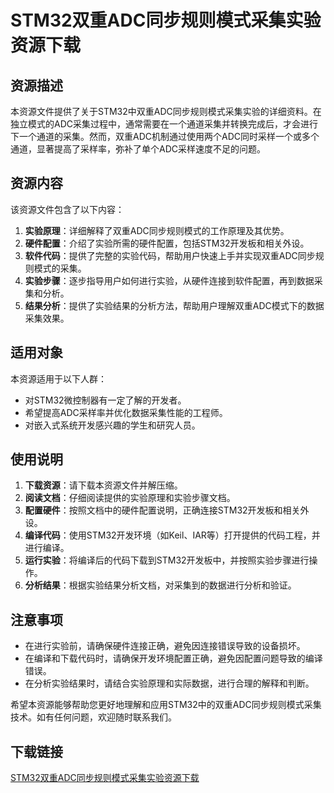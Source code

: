 # STM32双重ADC同步规则模式采集实验资源下载

## 资源描述

本资源文件提供了关于STM32中双重ADC同步规则模式采集实验的详细资料。在独立模式的ADC采集过程中，通常需要在一个通道采集并转换完成后，才会进行下一个通道的采集。然而，双重ADC机制通过使用两个ADC同时采样一个或多个通道，显著提高了采样率，弥补了单个ADC采样速度不足的问题。

## 资源内容

该资源文件包含了以下内容：

1. **实验原理**：详细解释了双重ADC同步规则模式的工作原理及其优势。
2. **硬件配置**：介绍了实验所需的硬件配置，包括STM32开发板和相关外设。
3. **软件代码**：提供了完整的实验代码，帮助用户快速上手并实现双重ADC同步规则模式的采集。
4. **实验步骤**：逐步指导用户如何进行实验，从硬件连接到软件配置，再到数据采集和分析。
5. **结果分析**：提供了实验结果的分析方法，帮助用户理解双重ADC模式下的数据采集效果。

## 适用对象

本资源适用于以下人群：

- 对STM32微控制器有一定了解的开发者。
- 希望提高ADC采样率并优化数据采集性能的工程师。
- 对嵌入式系统开发感兴趣的学生和研究人员。

## 使用说明

1. **下载资源**：请下载本资源文件并解压缩。
2. **阅读文档**：仔细阅读提供的实验原理和实验步骤文档。
3. **配置硬件**：按照文档中的硬件配置说明，正确连接STM32开发板和相关外设。
4. **编译代码**：使用STM32开发环境（如Keil、IAR等）打开提供的代码工程，并进行编译。
5. **运行实验**：将编译后的代码下载到STM32开发板中，并按照实验步骤进行操作。
6. **分析结果**：根据实验结果分析文档，对采集到的数据进行分析和验证。

## 注意事项

- 在进行实验前，请确保硬件连接正确，避免因连接错误导致的设备损坏。
- 在编译和下载代码时，请确保开发环境配置正确，避免因配置问题导致的编译错误。
- 在分析实验结果时，请结合实验原理和实际数据，进行合理的解释和判断。

希望本资源能够帮助您更好地理解和应用STM32中的双重ADC同步规则模式采集技术。如有任何问题，欢迎随时联系我们。

## 下载链接

[STM32双重ADC同步规则模式采集实验资源下载](https://pan.quark.cn/s/f6dca0d049db)
